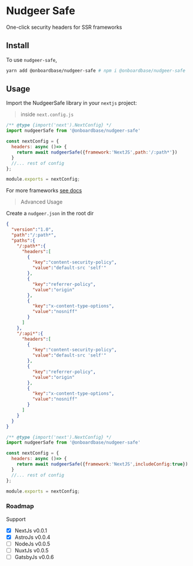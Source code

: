 # Nudgeer Safe

One-click security headers for SSR frameworks

## Install

To use `nudgeer-safe`,

```bash
yarn add @onboardbase/nudgeer-safe # npm i @onboardbase/nudgeer-safe
```

## Usage

Import the NudgeerSafe library in your `nextjs` project:

> inside `next.config.js`

```js
/** @type {import('next').NextConfig} */
import nudgeerSafe from '@onboardbase/nudgeer-safe'

const nextConfig = {
  headers: async ()=> {
    return await nudgeerSafe({framework:'NextJS',path:'/:path*'})
  }
  //... rest of config
};

module.exports = nextConfig;

```
For more frameworks [see docs](https://docs.nudgeer.com)

> Advanced Usage

Create a `nudgeer.json` in the root dir

```json
{
  "version":"1.0",
  "path":"/:path*",
  "paths":{
    "/:path*":{
      "headers":[
        {
          "key":"content-security-policy",
          "value":"default-src 'self'"
        },
        {
          "key":"referrer-policy",
          "value":"origin"
        },
        {
          "key":"x-content-type-options",
          "value":"nosniff"
        }
      ]
    },
    "/:api*":{
      "headers":[
        {
          "key":"content-security-policy",
          "value":"default-src 'self'"
        },
        {
          "key":"referrer-policy",
          "value":"origin"
        },
        {
          "key":"x-content-type-options",
          "value":"nosniff"
        }
      ]
    }
  }
}

```

```js
/** @type {import('next').NextConfig} */
import nudgeerSafe from '@onboardbase/nudgeer-safe'

const nextConfig = {
  headers: async ()=> {
    return await nudgeerSafe({framework:'NextJS',includeConfig:true})
  }
  //... rest of config
};

module.exports = nextConfig;
```

### Roadmap
Support
- [x] NextJs v0.0.1
- [x] AstroJs v0.0.4
- [ ] NodeJs v0.0.5
- [ ] NuxtJs  v0.0.5
- [ ] GatsbyJs v0.0.6
